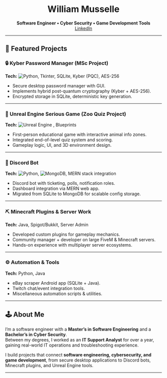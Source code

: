 <!-- Banner (optional, can be an image or just text) -->
<h1 align="center">William Musselle</h1>
<p align="center">
  <b>Software Engineer • Cyber Security • Game Development Tools</b><br>
  <a href="https://www.linkedin.com/in/williammusselle/">LinkedIn</a>
</p>

---

## 🚀 Featured Projects  

### 🔒 Kyber Password Manager (MSc Project)  
**Tech:** ![Python](https://img.shields.io/badge/Python-3.11-blue), Tkinter, SQLite, Kyber (PQC), AES-256  
- Secure desktop password manager with GUI.  
- Implements hybrid post-quantum cryptography (Kyber + AES-256).  
- Encrypted storage in SQLite, deterministic key generation.  

---

### 🦊 Unreal Engine Serious Game (Zoo Quiz Project)  
**Tech:** ![Unreal Engine](https://img.shields.io/badge/Unreal-4.27-black?logo=unrealengine)
, Blueprints  
- First-person educational game with interactive animal info zones.  
- Integrated end-of-level quiz system and scoring.  
- Gameplay logic, UI, and 3D environment design.  

---

### 🤖 Discord Bot  
**Tech:** ![Python](https://img.shields.io/badge/Python-3.11-blue), ![MongoDB](https://img.shields.io/badge/MongoDB-Database-green?logo=mongodb), MERN stack integration  
- Discord bot with ticketing, polls, notification roles.  
- Dashboard integration via MERN web app.  
- Migrated from SQLite to MongoDB for scalable config storage.  

---

### ⛏️ Minecraft Plugins & Server Work  
**Tech:** Java, Spigot/Bukkit, Server Admin  
- Developed custom plugins for gameplay mechanics.  
- Community manager + developer on large FiveM & Minecraft servers.  
- Hands-on experience with multiplayer server ecosystems.  

---

### ⚙️ Automation & Tools  
**Tech:** Python, Java  
- eBay scraper Android app (SQLite + Java).  
- Twitch chat/event integration tools.  
- Miscellaneous automation scripts & utilities.  

---

## 🕹 About Me  
I’m a software engineer with a **Master’s in Software Engineering** and a **Bachelor’s in Cyber Security**.  
Between my degrees, I worked as an **IT Support Analyst** for over a year, gaining real-world IT operations and troubleshooting experience.  

I build projects that connect **software engineering, cybersecurity, and game development**, from secure desktop applications to Discord bots, Minecraft plugins, and Unreal Engine tools.  

---
